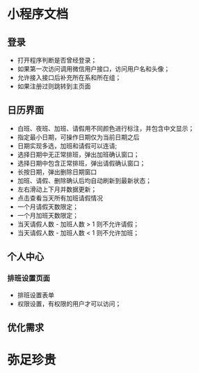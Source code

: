 # 小程序文档

## 登录

- 打开程序判断是否曾经登录；
- 如果第一次访问调用微信用户接口，访问用户名和头像；
- 允许接入接口后补充所在系和所在组；
- 如果注册过则跳转到主页面

## 日历界面

- 白班、夜班、加班、请假用不同颜色进行标注，并包含中文显示；
- 指定最小日期，可操作日期仅为当前日期之后
- 日期实现多选，加班和请假可以连请;
- 选择日期中无正常排班，弹出加班确认窗口；
- 选择日期中包含正常排班，弹出请假确认窗口；
- 长按日期，弹出删除日期窗口
- 加班、请假、删除确认后均自动刷新到最新状态；
- 左右滑动上下月并数据更新；
- 点击查看当天所有加班请假情况
- 一个月请假天数限定；
- 一个月加班天数限定；
- 当天请假人数 - 加班人数 > 1 则不允许请假；
- 当天请假人数 - 加班人数 < 1 则不允许加班；

## 个人中心

### 排班设置页面

- 排班设置表单
- 权限设置，有权限的用户才可以访问；

## 优化需求

# 弥足珍贵


